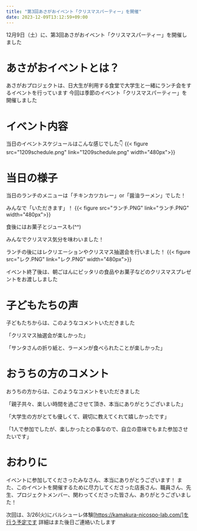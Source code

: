 ```yaml
---
title: "第3回あさがおイベント「クリスマスパーティー」を開催"
date: 2023-12-09T13:12:59+09:00
---
```

12月9日（土）に、第3回あさがおイベント「クリスマスパーティー」を開催しました
<!--more-->
# あさがおイベントとは？
あさがおプロジェクトは、日大生が利用する食堂で大学生と一緒にランチ会をするイベントを行っています
今回は季節のイベント「クリスマスパーティー」を開催しました

# イベント内容
当日のイベントスケジュールはこんな感じでした👇
{{< figure src="1209schedule.png" link="1209schedule.png" width="480px">}}

# 当日の様子
当日のランチのメニューは「チキンカツカレー」or「醤油ラーメン」でした！

みんなで「いただきます」！
{{< figure src="ランチ.PNG" link="ランチ.PNG" width="480px">}}

食後にはお菓子とジュースも(^^)

みんなでクリスマス気分を味わいました！

ランチの後にはレクリエーションやクリスマス抽選会を行いました！
{{< figure src="レク.PNG" link="レク.PNG" width="480px">}}

イベント終了後は、朝ごはんにピッタリの食品やお菓子などのクリスマスプレゼントをお渡ししました

# 子どもたちの声
子どもたちからは、このようなコメントいただきました

「クリスマス抽選会が楽しかった」

「サンタさんの折り紙と、ラーメンが食べられたことが楽しかった」

# おうちの方のコメント
おうちの方からは、このようなコメントをいただきました

「親子共々、楽しい時間を過ごさせて頂き、本当にありがとうございました」

「大学生の方がとても優しくて、親切に教えてくれて嬉しかったです」

「1人で参加でしたが、楽しかったとの事なので、自立の意味でもまた参加させたいです」

# おわりに
イベントに参加してくださったみなさん、本当にありがとうございます！
また、このイベントを開催するために尽力してくださった店長さん、職員さん、先生、プロジェクトメンバー、関わってくださった皆さん、ありがとうございました！

次回は、3/26(火)にバルシューレ体験[https://kamakura-nicospo-lab.com/]を行う予定です
詳細はまた後日ご連絡いたします
